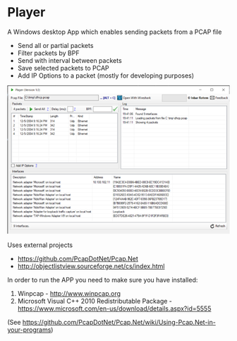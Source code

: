 # Player
A Windows desktop App which enables sending packets from a PCAP file
* Send all or partial packets
* Filter packets by BPF
* Send with interval between packets
* Save selected packets to PCAP
* Add IP Options to a packet (mostly for developing purposes)

![Screenshot](screenshot.png)

Uses external projects
  * https://github.com/PcapDotNet/Pcap.Net
  * http://objectlistview.sourceforge.net/cs/index.html

In order to run the APP you need to make sure you have installed:
  1. Winpcap - http://www.winpcap.org
  2. Microsoft Visual C++ 2010 Redistributable Package - https://www.microsoft.com/en-us/download/details.aspx?id=5555

(See https://github.com/PcapDotNet/Pcap.Net/wiki/Using-Pcap.Net-in-your-programs)
